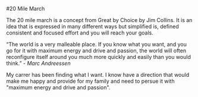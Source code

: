 #20 Mile March 

The 20 mile march is a concept from Great by Choice by Jim Collins. It is an idea that is expressed in many different ways but simplified is, defined consistent and focused effort and you will reach your goals. 

“The world is a very malleable place. If you know what you want, and you go for it with maximum energy and drive and passion, the world will often reconfigure itself around you much more quickly and easily than you would think.” - *Marc Andreessen*

My carrer has been finding what I want. I know have a direction that would make me happy and provide for my family and need to persue it with "maximum energy and drive and passion". 
